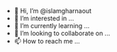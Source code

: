 - 👋 Hi, I’m @islamgharnaout
- 👀 I’m interested in ...
- 🌱 I’m currently learning ...
- 💞️ I’m looking to collaborate on ...
- 📫 How to reach me ...

<!---
islamgharnaout/islamgharnaout is a ✨ special ✨ repository because its `README.md` (this file) appears on your GitHub profile.
You can click the Preview link to take a look at your changes.
--->
